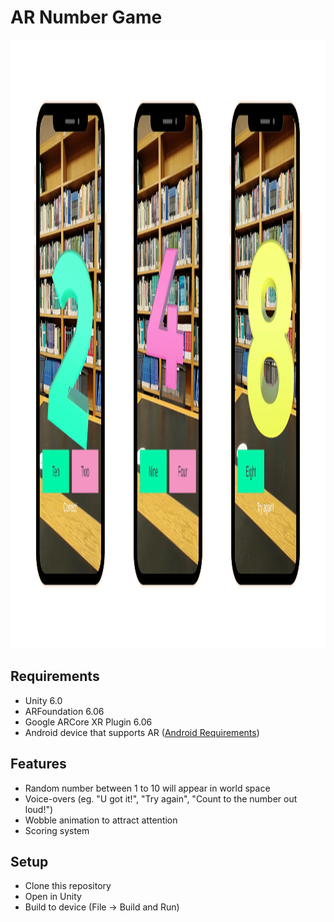 # AR Number Game

<img width="1695" height="974" alt="prototype" src="cover_img.png" />

## Requirements
- Unity 6.0
- ARFoundation 6.06
- Google ARCore XR Plugin 6.06
- Android device that supports AR ([Android Requirements](https://developers.google.com/ar/devices))

## Features
- Random number between 1 to 10 will appear in world space
- Voice-overs (eg. "U got it!", "Try again", "Count to the number out loud!")
- Wobble animation to attract attention
- Scoring system

## Setup
- Clone this repository
- Open in Unity
- Build to device (File -> Build and Run)

